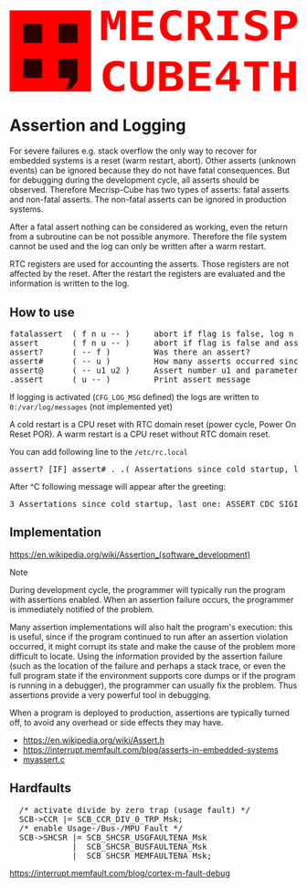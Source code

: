 ![](img/mecrisp-cube-4th-logo-red-h.svg)

# Assertion and Logging

For severe failures e.g. stack overflow the only way to recover for embedded systems is a 
reset (warm restart, abort). Other asserts (unknown events) can be ignored because they 
do not have fatal consequences. But for debugging during the development cycle, all asserts 
should be observed. Therefore Mecrisp-Cube has two types of asserts: fatal asserts and 
non-fatal asserts. The non-fatal asserts can be ignored in production systems.

After a fatal assert nothing can be considered as working, even the return from a 
subroutine can be not possible anymore. Therefore the file system cannot be used and 
the log can only be written after a warm restart.

RTC registers are used for accounting the asserts. Those registers are not affected 
by the reset. After the restart the registers are evaluated and the information is 
written to the log.

## How to use

<pre>
fatalassert  ( f n u -- )     abort if flag is false, log n and u after restart       
assert       ( f n u -- )     abort if flag is false and assertion is activated, log n and u after restart
assert?      ( -- f )         Was there an assert?
assert#      ( -- u )         How many asserts occurred since cold startup?
assert@      ( -- u1 u2 )     Assert number u1 and parameter u2 e.g. address where the assert occurred
.assert      ( u -- )         Print assert message
</pre>

If logging is activated (`CFG_LOG_MSG` defined) the logs are written to
`0:/var/log/messages` (not implemented yet)

A cold restart is a CPU reset with RTC domain reset (power cycle, Power On Reset POR). 
A warm restart is a CPU reset without RTC domain reset. 

You can add following line to the `/etc/rc.local`
<pre>
assert? [IF] assert# . .( Assertations since cold startup, last one: ) assert@ drop .assert [THEN]
</pre>

After ^C following message will appear after the greeting:
<pre>
3 Assertations since cold startup, last one: ASSERT_CDC_SIGINT
</pre>


## Implementation

https://en.wikipedia.org/wiki/Assertion_(software_development)
> [!NOTE]
> During development cycle, the programmer will typically run the program with assertions enabled. 
> When an assertion failure occurs, the programmer is immediately notified of the problem. 
>   
> Many assertion implementations will also halt the program's execution: this is useful, since 
> if the program continued to run after an assertion violation occurred, it might corrupt its 
> state and make the cause of the problem more difficult to locate. Using the information provided 
> by the assertion failure (such as the location of the failure and perhaps a stack trace, 
> or even the full program state if the environment supports core dumps or if the program is 
> running in a debugger), the programmer can usually fix the problem. Thus assertions provide 
> a very powerful tool in debugging. 
> 
> When a program is deployed to production, assertions are typically turned off, to avoid any 
> overhead or side effects they may have.

   * https://en.wikipedia.org/wiki/Assert.h
   * https://interrupt.memfault.com/blog/asserts-in-embedded-systems
   * [myassert.c](/peripherals/myassert.c)


## Hardfaults

<pre>
  /* activate divide by zero trap (usage fault) */
  SCB->CCR |= SCB_CCR_DIV_0_TRP_Msk;
  /* enable Usage-/Bus-/MPU Fault */
  SCB->SHCSR |= SCB_SHCSR_USGFAULTENA_Msk  
             |  SCB_SHCSR_BUSFAULTENA_Msk 
             |  SCB_SHCSR_MEMFAULTENA_Msk; 
</pre>


https://interrupt.memfault.com/blog/cortex-m-fault-debug

